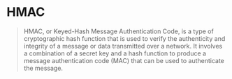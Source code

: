 # HMAC
> HMAC, or Keyed-Hash Message Authentication Code, is a type of cryptographic hash function that is used to verify the authenticity and integrity of a message or data transmitted over a network. It involves a combination of a secret key and a hash function to produce a message authentication code (MAC) that can be used to authenticate the message.